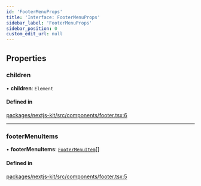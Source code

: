 ```yaml
---
id: 'FooterMenuProps'
title: 'Interface: FooterMenuProps'
sidebar_label: 'FooterMenuProps'
sidebar_position: 0
custom_edit_url: null
---
```


## Properties

### children

• **children**: `Element`

#### Defined in

[packages/nextjs-kit/src/components/footer.tsx:6](https://github.com/pantheon-systems/decoupled-kit-js/blob/c3dc8b3da/packages/nextjs-kit/src/components/footer.tsx#L6)

---

### footerMenuItems

• **footerMenuItems**: [`FooterMenuItem`](../modules.md#footermenuitem)[]

#### Defined in

[packages/nextjs-kit/src/components/footer.tsx:5](https://github.com/pantheon-systems/decoupled-kit-js/blob/c3dc8b3da/packages/nextjs-kit/src/components/footer.tsx#L5)
